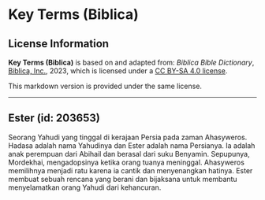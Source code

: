 # Key Terms (Biblica)

## License Information

**Key Terms (Biblica)** is based on and adapted from: _Biblica Bible Dictionary_, [Biblica, Inc.](https://www.biblica.com/), 2023, which is licensed under a [CC BY-SA 4.0 license](https://creativecommons.org/licenses/by-sa/4.0/legalcode.en).

This markdown version is provided under the same license.



--------------------------------

## Ester (id: 203653)

Seorang Yahudi yang tinggal di kerajaan Persia pada zaman Ahasyweros. Hadasa adalah nama Yahudinya dan Ester adalah nama Persianya. Ia adalah anak perempuan dari Abihail dan berasal dari suku Benyamin. Sepupunya, Mordekhai, mengadopsinya ketika orang tuanya meninggal. Ahasyweros memilihnya menjadi ratu karena ia cantik dan menyenangkan hatinya. Ester membuat sebuah rencana yang berani dan bijaksana untuk membantu menyelamatkan orang Yahudi dari kehancuran.


